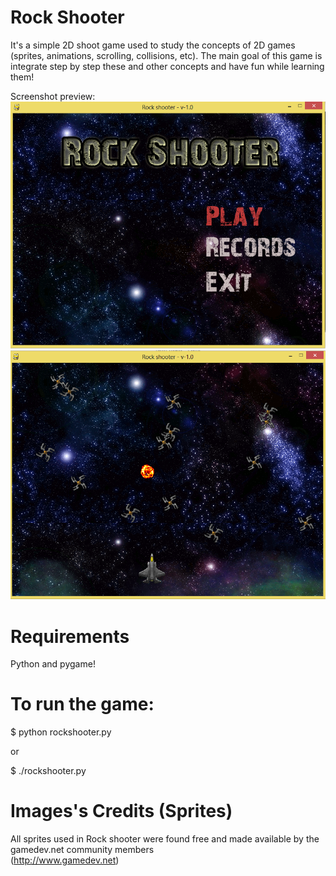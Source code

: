 Rock Shooter
============


It's a simple 2D shoot game used to study the concepts of 2D games (sprites, animations, scrolling, collisions, etc).
The main goal of this game is integrate step by step these and other concepts and have fun while learning them!

Screenshot preview:
<img src="game_screenshot0.png"/>
<img src="game_screenshot1.png"/>

Requirements 
============

Python and pygame!


To run the game:
================

</pre></code>$ python rockshooter.py</pre></code>

or

</pre></code>$ ./rockshooter.py</pre></code>

Images's Credits (Sprites)
==========================

All sprites used in Rock shooter were found free and made available by the gamedev.net community members  
(http://www.gamedev.net)
